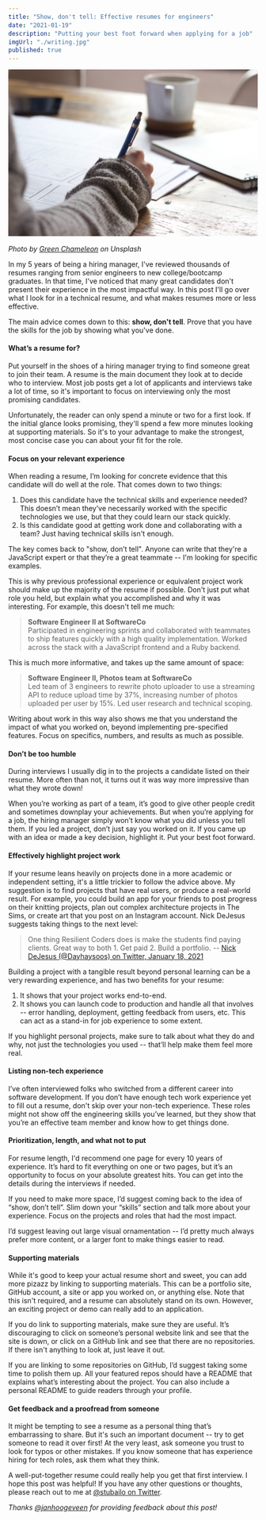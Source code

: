 ```yaml
---
title: "Show, don't tell: Effective resumes for engineers"
date: "2021-01-19"
description: "Putting your best foot forward when applying for a job"
imgUrl: "./writing.jpg"
published: true
---
```


![Photo of someone diagramming on a sheet of paper](./writing.jpg)

_Photo by [Green Chameleon](https://unsplash.com/@craftedbygc?utm_source=unsplash&utm_medium=referral&utm_content=creditCopyText) on Unsplash_

In my 5 years of being a hiring manager, I've reviewed thousands of resumes ranging from senior engineers to new college/bootcamp graduates. In that time, I've noticed that many great candidates don't present their experience in the most impactful way. In this post I'll go over what I look for in a technical resume, and what makes resumes more or less effective.

The main advice comes down to this: **show, don't tell**. Prove that you have the skills for the job by showing what you've done.

#### What’s a resume for?

Put yourself in the shoes of a hiring manager trying to find someone great to join their team. A resume is the main document they look at to decide who to interview. Most job posts get a lot of applicants and interviews take a lot of time, so it's important to focus on interviewing only the most promising candidates.

Unfortunately, the reader can only spend a minute or two for a first look. If the initial glance looks promising, they'll spend a few more minutes looking at supporting materials. So it's to your advantage to make the strongest, most concise case you can about your fit for the role.

#### Focus on your relevant experience

When reading a resume, I’m looking for concrete evidence that this candidate will do well at the role. That comes down to two things:

1. Does this candidate have the technical skills and experience needed? This doesn’t mean they’ve necessarily worked with the specific technologies we use, but that they could learn our stack quickly.
2. Is this candidate good at getting work done and collaborating with a team? Just having technical skills isn't enough.

The key comes back to "show, don’t tell". Anyone can write that they're a JavaScript expert or that they’re a great teammate -- I'm looking for specific examples.

This is why previous professional experience or equivalent project work should make up the majority of the resume if possible. Don't just put what role you held, but explain what you accomplished and why it was interesting. For example, this doesn't tell me much:

> **Software Engineer II at SoftwareCo**<br />
> Participated in engineering sprints and collaborated with teammates to ship features quickly with a high quality implementation. Worked across the stack with a JavaScript frontend and a Ruby backend.

This is much more informative, and takes up the same amount of space:

> **Software Engineer II, Photos team at SoftwareCo**<br />
> Led team of 3 engineers to rewrite photo uploader to use a streaming API to reduce upload time by 37%, increasing number of photos uploaded per user by 15%. Led user research and technical scoping.

Writing about work in this way also shows me that you understand the impact of what you worked on, beyond implementing pre-specified features. Focus on specifics, numbers, and results as much as possible.

#### Don’t be too humble

During interviews I usually dig in to the projects a candidate listed on their resume. More often than not, it turns out it was way more impressive than what they wrote down!

When you’re working as part of a team, it’s good to give other people credit and sometimes downplay your achievements. But when you’re applying for a job, the hiring manager simply won’t know what you did unless you tell them. If you led a project, don’t just say you worked on it. If you came up with an idea or made a key decision, highlight it. Put your best foot forward.

#### Effectively highlight project work

If your resume leans heavily on projects done in a more academic or independent setting, it's a little trickier to follow the advice above. My suggestion is to find projects that have real users, or produce a real-world result. For example, you could build an app for your friends to post progress on their knitting projects, plan out complex architecture projects in The Sims, or create art that you post on an Instagram account. Nick DeJesus suggests taking things to the next level:

> One thing Resilient Coders does is make the students find paying clients. Great way to both 1. Get paid 2. Build a portfolio. -- [Nick DeJesus (@Dayhaysoos) on Twitter, January 18, 2021](https://twitter.com/Dayhaysoos/status/1351214451396124676?ref_src=twsrc%5Etfw)

Building a project with a tangible result beyond personal learning can be a very rewarding experience, and has two benefits for your resume:

1. It shows that your project works end-to-end.
2. It shows you can launch code to production and handle all that involves -- error handling, deployment, getting feedback from users, etc. This can act as a stand-in for job experience to some extent.

If you highlight personal projects, make sure to talk about what they do and why, not just the technologies you used -- that’ll help make them feel more real.

#### Listing non-tech experience

I’ve often interviewed folks who switched from a different career into software development. If you don’t have enough tech work experience yet to fill out a resume, don't skip over your non-tech experience. These roles might not show off the engineering skills you’ve learned, but they show that you’re an effective team member and know how to get things done.

#### Prioritization, length, and what not to put

For resume length, I'd recommend one page for every 10 years of experience. It’s hard to fit everything on one or two pages, but it’s an opportunity to focus on your absolute greatest hits. You can get into the details during the interviews if needed.

If you need to make more space, I’d suggest coming back to the idea of “show, don’t tell”. Slim down your “skills” section and talk more about your experience. Focus on the projects and roles that had the most impact.

I’d suggest leaving out large visual ornamentation -- I’d pretty much always prefer more content, or a larger font to make things easier to read.

#### Supporting materials

While it's good to keep your actual resume short and sweet, you can add more pizazz by linking to supporting materials. This can be a portfolio site, GitHub account, a site or app you worked on, or anything else. Note that this isn't required, and a resume can absolutely stand on its own. However, an exciting project or demo can really add to an application.

If you do link to supporting materials, make sure they are useful. It’s discouraging to click on someone’s personal website link and see that the site is down, or click on a GitHub link and see that there are no repositories. If there isn't anything to look at, just leave it out.

If you are linking to some repositories on GitHub, I’d suggest taking some time to polish them up. All your featured repos should have a README that explains what’s interesting about the project. You can also include a personal README to guide readers through your profile.

#### Get feedback and a proofread from someone

It might be tempting to see a resume as a personal thing that’s embarrassing to share. But it's such an important document -- try to get someone to read it over first! At the very least, ask someone you trust to look for typos or other mistakes. If you know someone that has experience hiring for tech roles, ask them what they think.

A well-put-together resume could really help you get that first interview. I hope this post was helpful! If you have any other questions or thoughts, please reach out to me at [@stubailo on Twitter](https://twitter.com/stubailo).

_Thanks [@janhoogeveen](https://twitter.com/janhoogeveen) for providing feedback about this post!_

